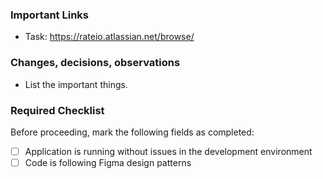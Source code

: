 ### Important Links

- Task: https://rateio.atlassian.net/browse/

### Changes, decisions, observations

- List the important things.

### Required Checklist

Before proceeding, mark the following fields as completed:

- [ ] Application is running without issues in the development environment
- [ ] Code is following Figma design patterns
